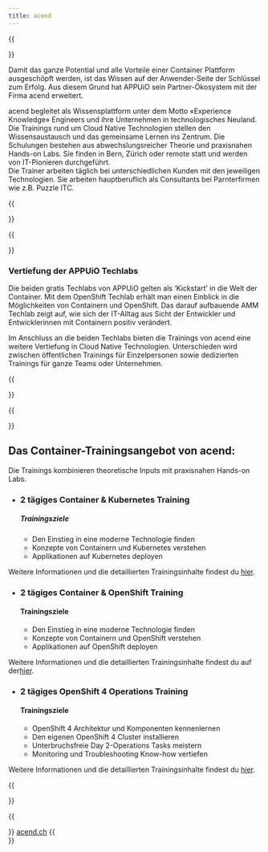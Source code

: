 ```yaml
---
title: acend
---
```

{{<section class="techlab-hero" header="images/header.svg">}}

Damit das ganze Potential und alle Vorteile einer Container Plattform ausgeschöpft werden, ist das Wissen auf der Anwender-Seite der Schlüssel zum Erfolg. Aus diesem Grund hat APPUiO sein Partner-Ökosystem mit der Firma acend erweitert.

acend begleitet als Wissensplattform unter dem Motto «Experience Knowledge» Engineers und ihre Unternehmen in technologisches Neuland. Die Trainings rund um Cloud Native Technologien stellen den Wissensaustausch und das gemeinsame Lernen ins Zentrum. Die Schulungen bestehen aus abwechslungsreicher Theorie und praxisnahen Hands-on Labs. Sie finden in Bern, Zürich oder remote statt und werden von IT-Pionieren durchgeführt.\
Die Trainer arbeiten täglich bei unterschiedlichen Kunden mit den jeweiligen Technologien. Sie arbeiten hauptberuflich als Consultants bei Parnterfirmen wie z.B. Puzzle ITC.

{{</section>}}

{{<section class="darkblue">}}

### Vertiefung der APPUiO Techlabs

Die beiden gratis Techlabs von APPUiO gelten als ‘Kickstart’ in die Welt der Container. Mit dem OpenShift Techlab erhält man einen Einblick in die Möglichkeiten von Containern und OpenShift. Das darauf aufbauende AMM Techlab zeigt auf, wie sich der IT-Alltag aus Sicht der Entwickler und Entwicklerinnen mit Containern positiv verändert.

Im Anschluss an die beiden Techlabs bieten die Trainings von acend eine weitere Vertiefung in Cloud Native Technologien. Unterschieden wird zwischen öffentlichen Trainings für Einzelpersonen sowie dedizierten Trainings für ganze Teams oder Unternehmen.

{{</section>}}

{{<section class="cyan lab-content">}}

## Das Container-Trainingsangebot von acend:

Die Trainings kombinieren theoretische Inputs mit praxisnahen Hands-on Labs. 

* ### 2 tägiges Container & Kubernetes Training

  ##### Trainingsziele

  * Den Einstieg in eine moderne Technologie finden
  * Konzepte von Containern und Kubernetes verstehen
  * Applikationen auf Kubernetes deployen
    
Weitere Informationen und die detaillierten Trainingsinhalte findest du [hier](https://acend.ch/trainings/container-kubernetes-basic/). 

* ### 2 tägiges Container & OpenShift Training

  #### Trainingsziele

  * Den Einstieg in eine moderne Technologie finden
  * Konzepte von Containern und OpenShift verstehen
  * Applikationen auf OpenShift deployen 
    
Weitere Informationen und die detaillierten Trainingsinhalte findest du auf der[hier](https://acend.ch/trainings/openshift/). 

* ### 2 tägiges OpenShift 4 Operations Training

  #### Trainingsziele

  * OpenShift 4 Architektur und Komponenten kennenlernen
  * Den eigenen OpenShift 4 Cluster installieren
  * Unterbruchsfreie Day 2-Operations Tasks meistern
  * Monitoring und Troubleshooting Know-how vertiefen 
    
Weitere Informationen und die detaillierten Trainingsinhalte findest du [hier](https://acend.ch/trainings/openshift4ops/).

{{</section>}}  

{{<section>}}
<a href="https://acend.ch/" target="_blank" class="button is-primary is-fullwidth mw-400">acend.ch</a>
{{</section>}}